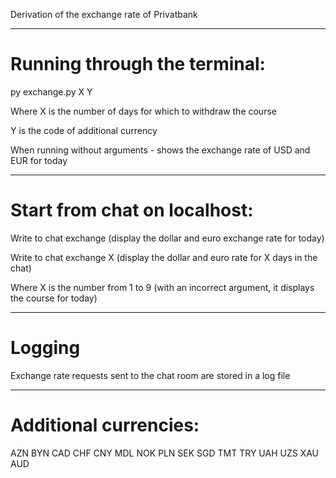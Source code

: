 Derivation of the exchange rate of Privatbank

---------------------------------------------
# Running through the terminal:

py exchange.py X Y 

Where X is the number of days for which to withdraw the course 

Y is the code of additional currency 

When running without arguments - shows the exchange rate of USD and EUR for today

--------------------------------------------
# Start from chat on localhost:

Write to chat exchange (display the dollar and euro exchange rate for today) 

Write to chat exchange X (display the dollar and euro rate for X days in the chat)

Where X is the number from 1 to 9 (with an incorrect argument, it displays the course for today)

---------------------------------------------
# Logging 

Exchange rate requests sent to the chat room are stored in a log file

---------------------------------------------
# Additional currencies:

AZN BYN CAD CHF CNY MDL NOK PLN SEK SGD TMT TRY UAH UZS XAU AUD

